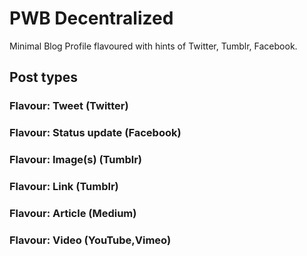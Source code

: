 # PWB Decentralized

Minimal Blog Profile flavoured with hints of Twitter, Tumblr, Facebook.

## Post types

### Flavour: Tweet (Twitter)

### Flavour: Status update (Facebook)

### Flavour: Image(s) (Tumblr)

### Flavour: Link (Tumblr)

### Flavour: Article (Medium)

### Flavour: Video (YouTube,Vimeo)
